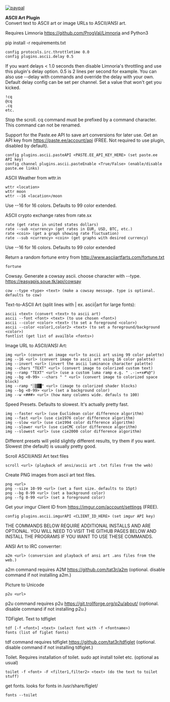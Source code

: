 [![paypal](https://www.paypalobjects.com/en_US/i/btn/btn_donateCC_LG.gif)](https://www.paypal.com/cgi-bin/webscr?cmd=_s-xclick&hosted_button_id=T8E56M6SP9JH2)


<b>ASCII Art Plugin</b><br>
Convert text to ASCII art or image URLs to ASCII/ANSI art.

Requires Limnoria https://github.com/ProgVal/Limnoria and Python3

pip install -r requirements.txt

```
config protocols.irc.throttletime 0.0
config plugins.ascii.delay 0.5
```
If you want delays < 1.0 seconds then disable Limnoria's throttling and use this plugin's delay option. 0.5 is 2 lines per second for example. You can also use --delay with commands and override the delay with your own. Default delay config can 
be set per channel. Set a value that won't get you kicked.

```
!cq
@cq
.cq
etc.
```
Stop the scroll. cq command must be prefixed by a command character. This command can not be renamed.

Support for the Paste.ee API to save art conversions for later use.
Get an API key from https://paste.ee/account/api (FREE. Not required to use plugin, disabled by default).
```
config plugins.ascii.pasteAPI <PASTE.EE_API_KEY_HERE> (set paste.ee API key)
config channel plugins.ascii.pasteEnable <True/False> (enable/disable paste.ee links)
```

ASCII Weather from wttr.in
```
wttr <location>
wttr moon
wttr --16 <location>/moon
```
Use --16 for 16 colors. Defaults to 99 color extended.

ASCII crypto exchange rates from rate.sx
```
rate (get rates in united states dollars)
rate --sub <currency> (get rates in EUR, USD, BTC, etc.)
rate <coin> (get a graph showing rate fluctuation)
rate --sub <currency> <coin> (get graphs with desired currency)
```
Use --16 for 16 colors. Defaults to 99 color extended

Return a random fortune entry from http://www.asciiartfarts.com/fortune.txt
```
fortune
```

Cowsay. Generate a cowsay ascii. choose character with --type. https://easyapis.soue.tk/api/cowsay
```
cow --type <type> <text> (make a cowsay message. type is optional. defaults to cow)
```

Text-to-ASCII Art (split lines with | ex. ascii|art for large fonts):
```
ascii <text> (convert <text> to ascii art)
ascii --font <font> <text> (to use chosen <font>)
ascii --color <color> <text> (to set a foreground <color>)
ascii --color <color1,color2> <text> (to set a foreground/background <color>)
fontlist (get list of availble <fonts>)
```

Image URL to ASCII/ANSI Art:
```
img <url> (convert an image <url> to ascii art using 99 color palette)
img --16 <url> (convert image to ascii art using 16 color palette)
img --invert <url> (invert the ascii luminance character palette)
img --chars "TEXT" <url> (convert image to colorized custom text)
img --ramp "TEXT" <url> (use a custom luma ramp e.g. " .-:=+x#%@")
img --bg <0-99> --chars " " <url> (convert image to colorized space block)
img --ramp "░▒▓█" <url> (image to colorized shader blocks)
img --bg <0-99> <url> (set a background color)
img --w <###> <url> (how many columns wide. defauls to 100)
```
Speed Presets. Defaults to slowest. It's actually pretty fast.
```
img --faster <url> (use Euclidean color difference algorithm)
img --fast <url> (use cie1976 color difference algorithm)
img --slow <url> (use cie1994 color difference algorithm)
img --slower <url> (use cieCMC color difference algorithm)
img --slowest <url> (use cie2000 color difference algorithm)
```
Different presets will yeild slightly different results, try them if you want. Slowest (the default)
is usually pretty good.

Scroll ASCII/ANSI Art text files
```
scroll <url> (playback of ansi/ascii art .txt files from the web)
```

Create PNG images from ascii art text files.
```
png <url>
png --size 10-99 <url> (set a font size. defaults to 15pt)
png --bg 0-99 <url> (set a background color)
png --fg 0-99 <url> (set a foreground color)
```
Get your imgur Client ID from https://imgur.com/account/settings (FREE).
```
config plugins.ascii.imgurAPI <CLIENT_ID_HERE> (set imgur API key)
```

THE COMMANDS BELOW REQUIRE ADDITIONAL INSTALLS AND ARE OPTIONAL. YOU WILL NEED TO VISIT THE GITHUB
PAGES BELOW AND INSTALL THE PROGRAMS IF YOU WANT TO USE THESE COMMANDS. 

ANSI Art to IRC converrter:
```
a2m <url> (conversion and playback of ansi art .ans files from the web.)
```
a2m command requires A2M https://github.com/tat3r/a2m (optional. disable command if not installing a2m.)

Picture to Unicode
```
p2u <url>
```
p2u command requires p2u https://git.trollforge.org/p2u/about/ (optional. disable command if not installing p2u.)

TDFiglet. Text to tdfiglet
```
tdf [-f <font>] <text> (select font with -f <fontname>)
fonts (list of figlet fonts)
```
tdf command requires tdfiglet https://github.com/tat3r/tdfiglet (optional. disable command if not installing tdfiglet.)

Toilet. Requires installation of toilet. sudo apt install toilet etc. (optional as usual)
```
toilet -f <font> -F <filter1,filter2> <text> (do the text to toilet stuff)
```
get fonts. looks for fonts in /usr/share/figlet/
```
fonts --toilet
```
